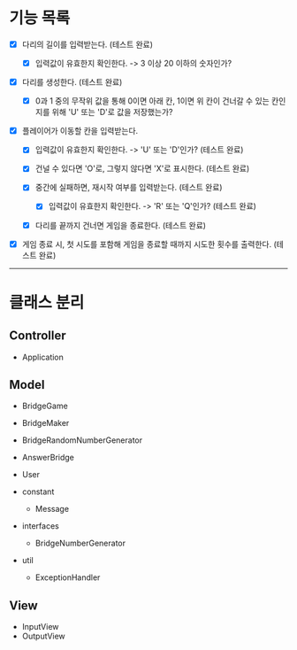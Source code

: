 # 기능 목록
- [x] 다리의 길이를 입력받는다. (테스트 완료)
   - [x] 입력값이 유효한지 확인한다. -> 3 이상 20 이하의 숫자인가?
  

- [x] 다리를 생성한다. (테스트 완료)
   - [x] 0과 1 중의 무작위 값을 통해 0이면 아래 칸, 1이면 위 칸이 건너갈 수 있는 칸인지를 위해 'U' 또는 'D'로 값을 저장했는가?


- [x] 플레이어가 이동할 칸을 입력받는다.
  - [x] 입력값이 유효한지 확인한다. -> 'U' 또는 'D'인가? (테스트 완료)
  - [x] 건널 수 있다면 'O'로, 그렇지 않다면 'X'로 표시한다. (테스트 완료)
  - [x] 중간에 실패하면, 재시작 여부를 입력받는다. (테스트 완료)
    - [x] 입력값이 유효한지 확인한다. -> 'R' 또는 'Q'인가? (테스트 완료)
  - [x] 다리를 끝까지 건너면 게임을 종료한다. (테스트 완료)


- [x] 게임 종료 시, 첫 시도를 포함해 게임을 종료할 때까지 시도한 횟수를 출력한다. (테스트 완료)

---

# 클래스 분리
## Controller
- Application

## Model
- BridgeGame
- BridgeMaker
- BridgeRandomNumberGenerator
- AnswerBridge
- User


- constant
  - Message


- interfaces
  - BridgeNumberGenerator

- util
  - ExceptionHandler

## View
- InputView
- OutputView